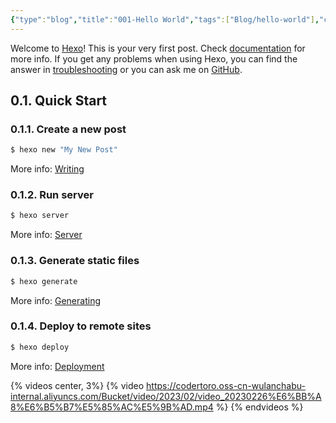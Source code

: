 ```yaml
---
{"type":"blog","title":"001-Hello World","tags":["Blog/hello-world"],"cover":"https://codertoro-img01.s3.ladydaily.com/img/backbround_img/iShot_2023-01-28_16.48.51.png","abbrlink":"4a17b156","establish":"2021-01-26 22:10:53","dg-publish":true,"permalink":"/Blog/001-hello-world/","dgPassFrontmatter":true,"noteIcon":"","created":"2025-02-21T11:01:33.110+08:00","updated":"2025-03-03T21:56:15.339+08:00"}
---
```


Welcome to [Hexo](https://hexo.io/)! This is your very first post. Check [documentation](https://hexo.io/docs/) for more info. If you get any problems when using Hexo, you can find the answer in [troubleshooting](https://hexo.io/docs/troubleshooting.html) or you can ask me on [GitHub](https://github.com/hexojs/hexo/issues). 

## 0.1. Quick Start

### 0.1.1. Create a new post

``` bash
$ hexo new "My New Post"
```

<!--more-->

More info: [Writing](https://hexo.io/docs/writing.html)

### 0.1.2. Run server

``` bash
$ hexo server
```

More info: [Server](https://hexo.io/docs/server.html)

### 0.1.3. Generate static files

``` bash
$ hexo generate
```

More info: [Generating](https://hexo.io/docs/generating.html)

### 0.1.4. Deploy to remote sites

``` bash
$ hexo deploy
```

More info: [Deployment](https://hexo.io/docs/one-command-deployment.html)


{% videos center, 3%}
{% video https://codertoro.oss-cn-wulanchabu-internal.aliyuncs.com/Bucket/video/2023/02/video_20230226%E6%BB%A8%E6%B5%B7%E5%85%AC%E5%9B%AD.mp4 %}
{% endvideos %}